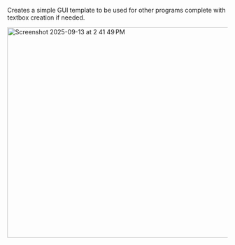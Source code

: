 Creates a simple GUI template to be used for other programs complete with textbox creation if needed.

<img width="641" height="481" alt="Screenshot 2025-09-13 at 2 41 49 PM" src="https://github.com/user-attachments/assets/5bbd089d-9c1d-4aca-af57-b1b0458e935a" />
